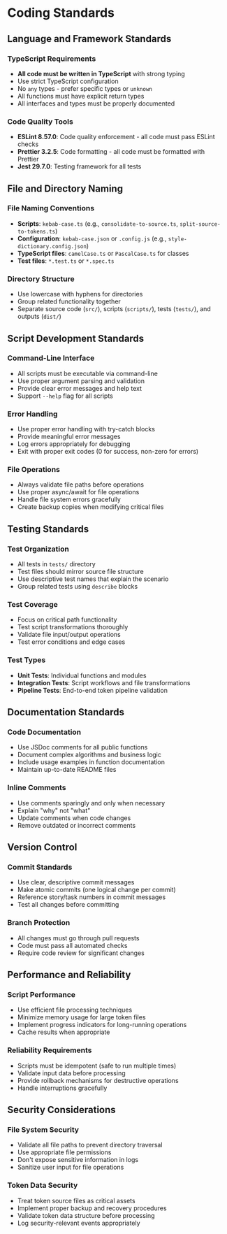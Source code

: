 # Coding Standards

## Language and Framework Standards

### TypeScript Requirements

- **All code must be written in TypeScript** with strong typing
- Use strict TypeScript configuration
- No `any` types - prefer specific types or `unknown`
- All functions must have explicit return types
- All interfaces and types must be properly documented

### Code Quality Tools

- **ESLint 8.57.0**: Code quality enforcement - all code must pass ESLint checks
- **Prettier 3.2.5**: Code formatting - all code must be formatted with Prettier
- **Jest 29.7.0**: Testing framework for all tests

## File and Directory Naming

### File Naming Conventions

- **Scripts**: `kebab-case.ts` (e.g., `consolidate-to-source.ts`, `split-source-to-tokens.ts`)
- **Configuration**: `kebab-case.json` or `.config.js` (e.g., `style-dictionary.config.json`)
- **TypeScript files**: `camelCase.ts` or `PascalCase.ts` for classes
- **Test files**: `*.test.ts` or `*.spec.ts`

### Directory Structure

- Use lowercase with hyphens for directories
- Group related functionality together
- Separate source code (`src/`), scripts (`scripts/`), tests (`tests/`), and outputs (`dist/`)

## Script Development Standards

### Command-Line Interface

- All scripts must be executable via command-line
- Use proper argument parsing and validation
- Provide clear error messages and help text
- Support `--help` flag for all scripts

### Error Handling

- Use proper error handling with try-catch blocks
- Provide meaningful error messages
- Log errors appropriately for debugging
- Exit with proper exit codes (0 for success, non-zero for errors)

### File Operations

- Always validate file paths before operations
- Use proper async/await for file operations
- Handle file system errors gracefully
- Create backup copies when modifying critical files

## Testing Standards

### Test Organization

- All tests in `tests/` directory
- Test files should mirror source file structure
- Use descriptive test names that explain the scenario
- Group related tests using `describe` blocks

### Test Coverage

- Focus on critical path functionality
- Test script transformations thoroughly
- Validate file input/output operations
- Test error conditions and edge cases

### Test Types

- **Unit Tests**: Individual functions and modules
- **Integration Tests**: Script workflows and file transformations
- **Pipeline Tests**: End-to-end token pipeline validation

## Documentation Standards

### Code Documentation

- Use JSDoc comments for all public functions
- Document complex algorithms and business logic
- Include usage examples in function documentation
- Maintain up-to-date README files

### Inline Comments

- Use comments sparingly and only when necessary
- Explain "why" not "what"
- Update comments when code changes
- Remove outdated or incorrect comments

## Version Control

### Commit Standards

- Use clear, descriptive commit messages
- Make atomic commits (one logical change per commit)
- Reference story/task numbers in commit messages
- Test all changes before committing

### Branch Protection

- All changes must go through pull requests
- Code must pass all automated checks
- Require code review for significant changes

## Performance and Reliability

### Script Performance

- Use efficient file processing techniques
- Minimize memory usage for large token files
- Implement progress indicators for long-running operations
- Cache results when appropriate

### Reliability Requirements

- Scripts must be idempotent (safe to run multiple times)
- Validate input data before processing
- Provide rollback mechanisms for destructive operations
- Handle interruptions gracefully

## Security Considerations

### File System Security

- Validate all file paths to prevent directory traversal
- Use appropriate file permissions
- Don't expose sensitive information in logs
- Sanitize user input for file operations

### Token Data Security

- Treat token source files as critical assets
- Implement proper backup and recovery procedures
- Validate token data structure before processing
- Log security-relevant events appropriately
